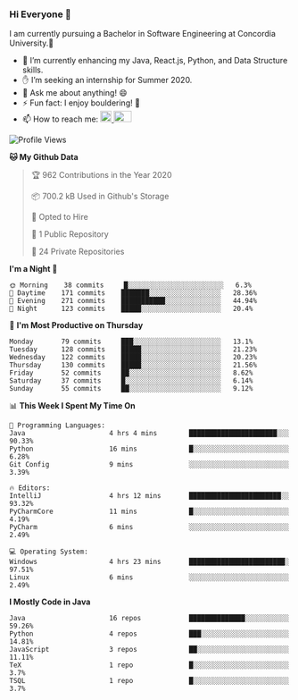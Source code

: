 ### Hi Everyone 👋
I am currently pursuing a Bachelor in Software Engineering at Concordia University.🏫

- 🌱 I’m currently enhancing my Java, React.js, Python, and Data Structure skills.
- ✋ I’m seeking an internship for Summer 2020.
- 💬 Ask me about anything! 😄
- ⚡ Fun fact: I enjoy bouldering! 🧗‍
- 📫 How to reach me: <a href="https://www.linkedin.com/in/siu-tong-ye/" target="_blank"> <img width="20px" width="32" src="https://cdn.jsdelivr.net/npm/simple-icons@v3/icons/linkedin.svg" /> </a> <a href="mailto:SiuTongYe@gmail.com" target="_blank"> <img height="20" width="32" src="https://cdn.jsdelivr.net/npm/simple-icons@v3/icons/gmail.svg" /> </a>

<!--START_SECTION:waka-->
![Profile Views](http://img.shields.io/badge/Profile%20Views-3-blue)

**🐱 My Github Data** 

> 🏆 962 Contributions in the Year 2020
 > 
> 📦 700.2 kB Used in Github's Storage 
 > 
> 💼 Opted to Hire
 > 
> 📜 1 Public Repository 
 > 
> 🔑 24 Private Repositories  
 > 
**I'm a Night 🦉** 

```text
🌞 Morning    38 commits     █░░░░░░░░░░░░░░░░░░░░░░░░   6.3% 
🌆 Daytime    171 commits    ███████░░░░░░░░░░░░░░░░░░   28.36% 
🌃 Evening    271 commits    ███████████░░░░░░░░░░░░░░   44.94% 
🌙 Night      123 commits    █████░░░░░░░░░░░░░░░░░░░░   20.4%

```
📅 **I'm Most Productive on Thursday** 

```text
Monday       79 commits     ███░░░░░░░░░░░░░░░░░░░░░░   13.1% 
Tuesday      128 commits    █████░░░░░░░░░░░░░░░░░░░░   21.23% 
Wednesday    122 commits    █████░░░░░░░░░░░░░░░░░░░░   20.23% 
Thursday     130 commits    █████░░░░░░░░░░░░░░░░░░░░   21.56% 
Friday       52 commits     ██░░░░░░░░░░░░░░░░░░░░░░░   8.62% 
Saturday     37 commits     █░░░░░░░░░░░░░░░░░░░░░░░░   6.14% 
Sunday       55 commits     ██░░░░░░░░░░░░░░░░░░░░░░░   9.12%

```


📊 **This Week I Spent My Time On** 

```text
💬 Programming Languages: 
Java                     4 hrs 4 mins        ██████████████████████░░░   90.33% 
Python                   16 mins             █░░░░░░░░░░░░░░░░░░░░░░░░   6.28% 
Git Config               9 mins              ░░░░░░░░░░░░░░░░░░░░░░░░░   3.39%

🔥 Editors: 
IntelliJ                 4 hrs 12 mins       ███████████████████████░░   93.32% 
PyCharmCore              11 mins             █░░░░░░░░░░░░░░░░░░░░░░░░   4.19% 
PyCharm                  6 mins              ░░░░░░░░░░░░░░░░░░░░░░░░░   2.49%

💻 Operating System: 
Windows                  4 hrs 23 mins       ████████████████████████░   97.51% 
Linux                    6 mins              ░░░░░░░░░░░░░░░░░░░░░░░░░   2.49%

```

**I Mostly Code in Java** 

```text
Java                     16 repos            ██████████████░░░░░░░░░░░   59.26% 
Python                   4 repos             ███░░░░░░░░░░░░░░░░░░░░░░   14.81% 
JavaScript               3 repos             ██░░░░░░░░░░░░░░░░░░░░░░░   11.11% 
TeX                      1 repo              █░░░░░░░░░░░░░░░░░░░░░░░░   3.7% 
TSQL                     1 repo              █░░░░░░░░░░░░░░░░░░░░░░░░   3.7%

```



<!--END_SECTION:waka-->
